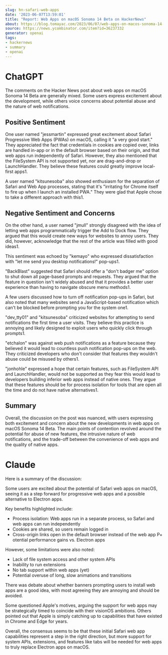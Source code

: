 ```yaml
---
slug: hn-safari-web-apps
date: '2023-06-07T13:59:01'
title: "Report: Web Apps on macOS Sonoma 14 Beta on HackerNews"
about: https://blog.tomayac.com/2023/06/07/web-apps-on-macos-sonoma-14-beta/
source: https://news.ycombinator.com/item?id=36237332
generator: openai
tags:
- hackernews
- summary
- openai
---
```


# ChatGPT 

The comments on the Hacker News post about web apps on macOS Sonoma 14 Beta are generally mixed. Some users express excitement about the development, while others voice concerns about potential abuse and the nature of web notifications.

## Positive Sentiment
One user named "jessmartin" expressed great excitement about Safari Progressive Web Apps (PWAs) on macOS, calling it "a very good start." They appreciated the fact that credentials in cookies are copied over, links are handled in-app or in the default browser based on their origin, and that web apps run independently of Safari. However, they also mentioned that the FileSystem API is not supported yet, nor are drag-and-drop or LaunchHandler. They believe these features could greatly improve local-first apps​1​.

A user named "kitsunesoba" also showed enthusiasm for the separation of Safari and Web App processes, stating that it's "irritating for Chrome itself to fire up when I launch an installed PWA." They were glad that Apple chose to take a different approach with this​1​.

## Negative Sentiment and Concerns
On the other hand, a user named "jmull" strongly disagreed with the idea of letting web apps programmatically trigger the Add to Dock flow. They argued that this would create new ways for websites to annoy users. They did, however, acknowledge that the rest of the article was filled with good ideas​1​.

This sentiment was echoed by "kemayo" who expressed dissatisfaction with "let me send you desktop notifications!" pop-ups​1​.

"BackBlast" suggested that Safari should offer a "don't badger me" option to shut down all page-based prompts and requests. They argued that the feature in question isn't widely abused and that it provides a better user experience than having to navigate obscure menu methods​1​.

A few users discussed how to turn off notification pop-ups in Safari, but also noted that many websites send a JavaScript-based notification which can't be blocked before prompting you for the system one​1​.

"dev_tty01" and "kitsunesoba" criticized websites for attempting to send notifications the first time a user visits. They believe this practice is annoying and likely designed to exploit users who quickly click through prompts​1​.

"etchalon" was against web push notifications as a feature because they believed it would lead to countless push notification pop-ups on the web. They criticized developers who don't consider that features they wouldn't abuse could be misused by others​1​.

"jonhohle" expressed a hope that certain features, such as FileSystem API and LaunchHandler, would not be supported as they fear this would lead to developers building inferior web apps instead of native ones. They argue that these features should be for process isolation for tools that are open all the time and do not have native alternatives​1​.

## Summary
Overall, the discussion on the post was nuanced, with users expressing both excitement and concern about the new developments in web apps on macOS Sonoma 14 Beta. The main points of contention revolved around the potential for abuse of new features, the intrusive nature of web notifications, and the trade-off between the convenience of web apps and the quality of native apps.

# Claude

Here is a summary of the discussion:

Some users are excited about the potential of Safari web apps on macOS, seeing it as a step forward for progressive web apps and a possible alternative to Electron apps.

Key benefits highlighted include:

+ Process isolation: Web apps run in a separate process, so Safari and web apps can run independently
+ Cookies are shared, so users remain logged in
+ Cross-origin links open in the default browser instead of the web app
P+ otential performance gains vs. Electron apps

However, some limitations were also noted:

+ Lack of file system access and other system APIs
+ Inability to run extensions
+ No tab support within web apps (yet)
+ Potential overuse of long, slow animations and transitions

There was debate about whether banners prompting users to install web apps are a good idea, with most agreeing they are annoying and should be avoided.

Some questioned Apple's motives, arguing the support for web apps may be strategically timed to coincide with their visionOS ambitions. Others pointed out that Apple is simply catching up to capabilities that have existed in Chrome and Edge for years.

Overall, the consensus seems to be that these initial Safari web app capabilities represent a step in the right direction, but more support for system APIs, extensions, and features like tabs will be needed for web apps to truly replace Electron apps on macOS.